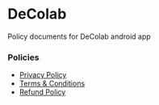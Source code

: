 # DeColab
Policy documents for DeColab android app

### Policies
- [Privacy Policy](https://vishbit001.github.io/privacy.html)
- [Terms & Conditions](https://vishbit001.github.io/terms.html)
- [Refund Policy](https://vishbit001.github.io/refund.html)
